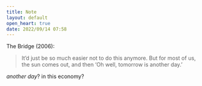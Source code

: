 ```yaml
---
title: Note
layout: default
open_heart: true
date: 2022/09/14 07:58
---
```


The Bridge (2006):
> It’d just be so much easier not to do this anymore. But for most of us, the sun comes out, and then ‘Oh well, tomorrow is another day.’

_another day_? in this economy?
